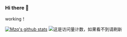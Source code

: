 ### Hi there 👋

<!--
**1845598311/1845598311** is a ✨ _special_ ✨ repository because its `README.md` (this file) appears on your GitHub profile.

Here are some ideas to get you started:

- 🔭 I’m currently working on ...
- 🌱 I’m currently learning ...
- 👯 I’m looking to collaborate on ...
- 🤔 I’m looking for help with ...
- 💬 Ask me about ...
- 📫 How to reach me: ...
- 😄 Pronouns: ...
- ⚡ Fun fact: ...
-->
working！

[![Mzq's github stats](https://github-readme-stats.vercel.app/api?username=1845598311&count_private=true&show_icons=true&theme=default)](https://github.com/anuraghazra/github-readme-stats)
![这是访问量计数，如果看不到请刷新](https://jwenjian-visitor-badge-5.glitch.me/badge?page_id=1845598311.1845598311.readme)
